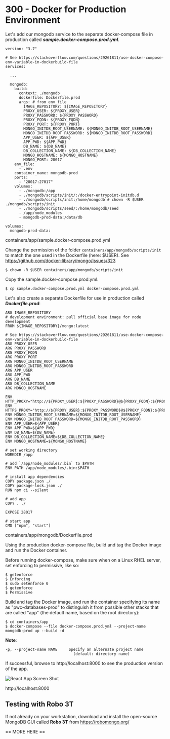 # 300 - Docker for Production Environment

Let's add our mongodb service to the separate docker-compose file in production called ***sample.docker-compose.prod.yml***.

```
version: "3.7"

# See https://stackoverflow.com/questions/29261811/use-docker-compose-env-variable-in-dockerbuild-file
services:

  ... 

  mongodb:
    build:
      context: ./mongodb
      dockerfile: Dockerfile.prod
      args: # from env_file
        IMAGE_REPOSITORY: ${IMAGE_REPOSITORY}
        PROXY_USER: ${PROXY_USER}
        PROXY_PASSWORD: ${PROXY_PASSWORD}
        PROXY_FQDN: ${PROXY_FQDN}
        PROXY_PORT: ${PROXY_PORT}
        MONGO_INITDB_ROOT_USERNAME: ${MONGO_INITDB_ROOT_USERNAME}
        MONGO_INITDB_ROOT_PASSWORD: ${MONGO_INITDB_ROOT_PASSWORD}
        APP_USER: ${APP_USER}
        APP_PWD: ${APP_PWD}
        DB_NAME: ${DB_NAME}
        DB_COLLECTION_NAME: ${DB_COLLECTION_NAME}
        MONGO_HOSTNAME: ${MONGO_HOSTNAME}
        MONGO_PORT: 28017        
    env_file:
      - .env      
    container_name: mongodb-prod  
    ports:
      - "28017:27017"
    volumes:
      - ./mongodb:/app
      - ./mongodb/scripts/init/:/docker-entrypoint-initdb.d
      - ./mongodb/scripts/init:/home/mongodb # chown -R $USER ./mongodb/scripts/init
      - ./mongodb/scripts/seed/:/home/mongodb/seed      
      - /app/node_modules
      - mongodb-prod-data:/data/db

volumes:
  mongodb-prod-data:   
```
containers/app/sample.docker-compose.prod.yml

Change the permission of the folder ```containers/app/mongodb/scripts/init``` to match the one used in the Dockerfile (here: $USER). See https://github.com/docker-library/mongo/issues/323

```
$ chown -R $USER containers/app/mongodb/scripts/init
```

Copy the sample.docker-compose.prod.yml:

```
$ cp sample.docker-compose.prod.yml docker-compose.prod.yml
```

Let's also create a separate Dockerfile for use in production called ***Dockerfile.prod***:

```
ARG IMAGE_REPOSITORY
# development environment: pull official base image for node development
FROM ${IMAGE_REPOSITORY}/mongo:latest

# See https://stackoverflow.com/questions/29261811/use-docker-compose-env-variable-in-dockerbuild-file
ARG PROXY_USER
ARG PROXY_PASSWORD
ARG PROXY_FQDN
ARG PROXY_PORT
ARG MONGO_INITDB_ROOT_USERNAME
ARG MONGO_INITDB_ROOT_PASSWORD
ARG APP_USER
ARG APP_PWD
ARG DB_NAME
ARG DB_COLLECTION_NAME
ARG MONGO_HOSTNAME

ENV HTTP_PROXY="http://${PROXY_USER}:${PROXY_PASSWORD}@${PROXY_FQDN}:${PROXY_PORT}"
ENV HTTPS_PROXY="http://${PROXY_USER}:${PROXY_PASSWORD}@${PROXY_FQDN}:${PROXY_PORT}"
ENV MONGO_INITDB_ROOT_USERNAME=${MONGO_INITDB_ROOT_USERNAME}
ENV MONGO_INITDB_ROOT_PASSWORD=${MONGO_INITDB_ROOT_PASSWORD}
ENV APP_USER=${APP_USER}
ENV APP_PWD=${APP_PWD}
ENV DB_NAME=${DB_NAME}
ENV DB_COLLECTION_NAME=${DB_COLLECTION_NAME}
ENV MONGO_HOSTNAME=${MONGO_HOSTNAME}

# set working directory
WORKDIR /app

# add `/app/node_modules/.bin` to $PATH
ENV PATH /app/node_modules/.bin:$PATH

# install app dependencies
COPY package.json ./
COPY package-lock.json ./
RUN npm ci --silent

# add app
COPY . ./

EXPOSE 28017

# start app
CMD ["npm", "start"]
```
containers/app/mongodb/Dockerfile.prod

Using the production docker-compose file, build and tag the Docker image and run the Docker container.

Before running docker-compose, make sure when on a Linux RHEL server, set enforcing to permissive, like so:

```
$ getenforce
$ Enforcing
$ sudo setenforce 0
$ getenforce
$ Permissive
```

Build and tag the Docker image, and run the container specifying its name as "pwc-databases-prod" to distinguish it from possible other stacks that are called "app" (the default name, based on the root directory):

```
$ cd containers/app
$ docker-compose --file docker-compose.prod.yml --project-name mongodb-prod up --build -d
```

**Note**:   
```
-p, --project-name NAME     Specify an alternate project name
                              (default: directory name)
``` 

If successful, browse to http://localhost:8000 to see the production version of the app.

![React App Screen Shot](react_app_screen_shot.png)

http://localhost:8000

## Testing with Robo 3T

If not already on your workstation, download and install the open-source MongoDB GUI called **Robo 3T** from https://robomongo.org/



== MORE HERE ==
